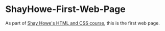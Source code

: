 # ShayHowe-First-Web-Page

As part of [Shay Howe's HTML and CSS course](https://learn.shayhowe.com/html-css/building-your-first-web-page/#practice-1), this is the first web page.
